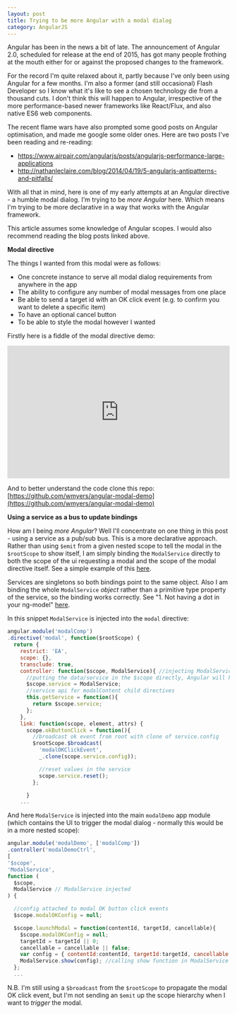 ```yaml
---
layout: post
title: Trying to be more Angular with a modal dialog
category: AngularJS
---
```


Angular has been in the news a bit of late. The announcement of Angular 2.0, scheduled for release at the end of 2015, has got many people frothing at the mouth either for or against the proposed changes to the framework.

For the record I'm quite relaxed about it, partly because I've only been using Angular for a few months. I'm also a former (and still occasional) Flash Developer so I know what it's like to see a chosen technology die from a thousand cuts. I don't think this will happen to Angular, irrespective of the more performance-based newer frameworks like React/Flux, and also native ES6 web components.

The recent flame wars have also prompted some good posts on Angular optimisation, and made me google some older ones. Here are two posts I've been reading and re-reading:

* https://www.airpair.com/angularjs/posts/angularjs-performance-large-applications
* http://nathanleclaire.com/blog/2014/04/19/5-angularjs-antipatterns-and-pitfalls/

With all that in mind, here is one of my early attempts at an Angular directive - a humble modal dialog. I'm trying to be *more Angular* here. Which means I'm trying to be more declarative in a way that works with the Angular framework.

This article assumes some knowledge of Angular scopes. I would also recommend reading the blog posts linked above.

**Modal directive**

The things I wanted from this modal were as follows:

 - One concrete instance to serve all modal dialog requirements from anywhere in the app
 - The ability to configure any number of modal messages from one place
 - Be able to send a target id with an OK click event (e.g. to confirm you want to delete a specific item)
 - To have an optional cancel button
 - To be able to style the modal however I wanted

Firstly here is a fiddle of the modal directive demo:

<iframe width="100%" height="300" src="http://jsfiddle.net/wmyers/Lsx4akfe/1/embedded/result,js,html,css" allowfullscreen="allowfullscreen" frameborder="0"></iframe>

And to better understand the code clone this repo:
[https://github.com/wmyers/angular-modal-demo](https://github.com/wmyers/angular-modal-demo)

**Using a service as a bus to update bindings**

How am I being *more Angular*? Well I'll concentrate on one thing in this post - using a service as a pub/sub bus. This is a more declarative approach. Rather than using `$emit` from a given nested scope to tell the modal in the `$rootScope` to show itself, I am simply binding the `ModalService` directly to both the scope of the ui requesting a modal and the scope of the modal directive itself. See a simple example of this [here](http://mariuszprzydatek.com/2013/12/28/sharing-data-between-controllers-in-angularjs-pubsub-event-bus-example/).

Services are singletons so both bindings point to the same object. Also I am binding the whole `ModalService` *object* rather than a primitive type property of the service, so the binding works correctly. See "1. Not having a dot in your ng-model" [here](http://nathanleclaire.com/blog/2014/04/19/5-angularjs-antipatterns-and-pitfalls/).

In this snippet `ModalService` is injected into the `modal` directive:

```javascript
angular.module('modalComp')
.directive('modal', function($rootScope) {
  return {
    restrict: 'EA',
    scope: {},
    transclude: true,
    controller: function($scope, ModalService){ //injecting ModalService into the controller
      //putting the data/service in the $scope directly, Angular will handle changes for you.
      $scope.service = ModalService;
      //service api for modalContent child directives
      this.getService = function(){
        return $scope.service;
      };
    },
    link: function(scope, element, attrs) {
      scope.okButtonClick = function(){
        //broadcast ok event from root with clone of service.config
        $rootScope.$broadcast(
          'modalOKClickEvent',
          _.clone(scope.service.config));

          //reset values in the service
          scope.service.reset();
        };

      }
    ...
```

And here `ModalService` is injected into the main `modalDemo` app module (which contains the UI to trigger the modal dialog - normally this would be in a more nested scope):

```javascript
angular.module('modalDemo', ['modalComp'])
.controller('modalDemoCtrl',
[
'$scope',
'ModalService',
function (
  $scope,
  ModalService // ModalService injected
) {

  //config attached to modal OK button click events
  $scope.modalOKConfig = null;

  $scope.launchModal = function(contentId, targetId, cancellable){
    $scope.modalOKConfig = null;
    targetId = targetId || 0;
    cancellable = cancellable || false;
    var config = { contentId:contentId, targetId:targetId, cancellable:cancellable };
    ModalService.show(config); //calling show function in ModalService with a config that gets passed back by the OK click event
  };
  ...
```

N.B. I'm still using a `$broadcast` from the `$rootScope` to propagate the modal OK click event, but I'm not sending an `$emit` up the scope hierarchy when I want to *trigger* the modal.
